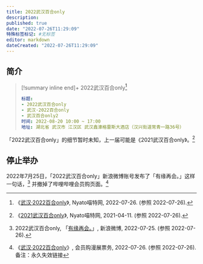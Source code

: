 ```yaml
---
title: 2022武汉百合only
description:
published: true
date: "2022-07-26T11:29:09"
特殊标签标记: #无标签
editor: markdown
dateCreated: "2022-07-26T11:29:09"
---
```


## 简介

> [!summary inline end]+ 2022武汉百合only[^25543]
>
> ```yaml
> 标题:
> - 2022武汉百合only
> - 武汉·2022百合only
> - 武汉百合only2
> 时间: 2022-08-20 10:00 ~ 17:00
> 地址: 湖北省 武汉市 江汉区 武汉鑫濠格雷斯大酒店（汉兴街道常青一路36号）
> ```

[^25543]: 《[武汉·2022百合only](https://web.archive.org/web/20220726014845/https://www.nyato.com/manzhan/25543/)》, Nyato喵特网, 2022-07-26. (参照 2022-07-26).

「2022武汉百合only」的细节暂时未知，上一届可能是《2021武汉百合only》。[^22021]

[^22021]: 《[2021武汉百合only](https://web.archive.org/web/20210411061838/https://www.nyato.com/manzhan/22021)》, Nyato喵特网, 2021-04-11. (参照 2022-07-26).

## 停止举办

2022年7月25日，「2022武汉百合only」新浪微博账号发布了「有缘再会。」这样一句话，[^lYEwv] 并撤掉了哔哩哔哩会员购页面。[^63025]

[^lYEwv]: 2022武汉百合only, 「[有缘再会。](https://archive.ph/lYEwv "https://weibo.com/5498564148/LDXoHvk5C")」, 新浪微博, 2022-07-25. (参照 2022-07-26).

[^63025]: 《[武汉·2022百合only](https://show.bilibili.com/platform/detail.html?id=63025)》, 会员购漫展票务, 2022-07-26. (参照 2022-07-26). 备注：永久失效链接
